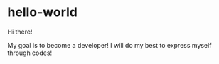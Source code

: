 # hello-world

Hi there!

My goal is to become a developer! I will do my best to express myself through codes!
